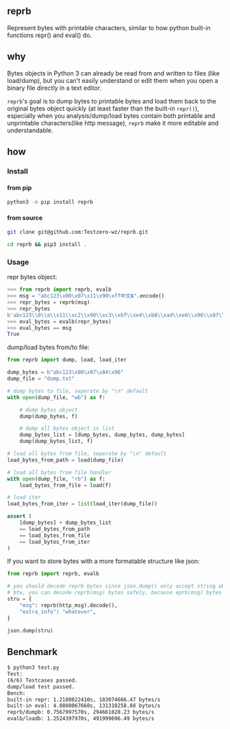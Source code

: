 ## reprb

Represent bytes with printable characters, similar to how python built-in functions repr() and eval() do.

## why

Bytes objects in Python 3 can already be read from and written to files (like load/dump), but you can't easily understand or edit them when you open a binary file directly in a text editor.

`reprb`'s goal is to dump bytes to printable bytes and load them back to the original bytes object quickly (at least faster than the built-in `repr()`), especially when you analysis/dump/load bytes contain both printable and unprintable characters(like http message), `reprb` make it more editable and understandable.

## how
### Install
#### from pip
``` bash
python3 -m pip install reprb
```

#### from source
```bash
git clone git@github.com:Testzero-wz/reprb.git

cd reprb && pip3 install .
```

### Usage

repr bytes object:

```python
>>> from reprb import reprb, evalb
>>> msg = "abc123\x00\x07\x11\x90\xff中文№".encode()
>>> repr_bytes = reprb(msg)
>>> repr_bytes
b'abc123\\0\\a\\x11\\xc2\\x90\\xc3\\xbf\\xe4\\xb8\\xad\\xe6\\x96\\x87\\xe2\\x84\\x96'
>>> eval_bytes = evalb(repr_bytes)
>>> eval_bytes == msg
True
```

dump/load bytes from/to file:

```python
from reprb import dump, load, load_iter

dump_bytes = b"abc123\x00\x07\x84\x96"
dump_file = "dump.txt"

# dump bytes to file, seperate by "\n" default
with open(dump_file, "wb") as f:

    # dump bytes object
    dump(dump_bytes, f)

    # dump all bytes object in list
    dump_bytes_list = [dump_bytes, dump_bytes, dump_bytes]
    dump(dump_bytes_list, f)

# load all bytes from file, seperate by "\n" default
load_bytes_from_path = load(dump_file)

# load all bytes from file handler
with open(dump_file, "rb") as f:
    load_bytes_from_file = load(f)

# load iter
load_bytes_from_iter = list(load_iter(dump_file))

assert (
    [dump_bytes] + dump_bytes_list
    == load_bytes_from_path
    == load_bytes_from_file
    == load_bytes_from_iter
)
```

If you want to store bytes with a more formatable structure like json:
``` python
from reprb import reprb, evalb

# you should decode reprb bytes since json.dump() only accept string object.
# btw, you can decode reprb(msg) bytes safely, because eprb(msg) bytes only contain ascii printable chars
stru = {
    "msg": reprb(http_msg).decode(),
    "extra_info": "whatever",
}

json.dump(stru)
```

## Benchmark

``` bash
$ python3 test.py
Test:
(6/6) Testcases passed. 
dump/load test passed.
Bench:
built-in repr: 1.2180822410s, 183074666.47 bytes/s
built-in eval: 4.8808067660s, 131310258.88 bytes/s
reprb/dumpb: 0.7567997570s, 294661828.23 bytes/s
evalb/loadb: 1.2524397970s, 491999696.49 bytes/s
```
